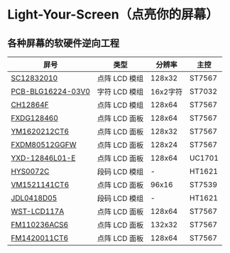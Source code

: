 # Light-Your-Screen（点亮你的屏幕）
##  各种屏幕的软硬件逆向工程

| 屏号                                             | 类型          | 分辨率   | 主控   |
| ------------------------------------------------ | ------------- | -------- | ------ |
| [SC12832010](SC12832010/README.md)               | 点阵 LCD 模组 | 128x32   | ST7567 |
| [PCB-BLG16224-03V0](PCB-BLG16224-03V0/README.md) | 字符 LCD 模组 | 16x2字符 | ST7032 |
| [CH12864F](CH12864F/README.md)                   | 点阵 LCD 模组 | 128x64   | ST7567 |
| [FXDG128460](FXDG128460/README.md)               | 点阵 LCD 面板 | 128x64   | ST7567 |
| [YM1620212CT6](YM1620212CT6/README.md)           | 点阵 LCD 面板 | 128x32   | ST7567 |
| [FXDM80512GGFW](FXDM80512GGFW/README.md)         | 点阵 LCD 面板 | 128x24   | ST7567 |
| [YXD-12846L01-E](YXD-12846L01-E/README.md)       | 点阵 LCD 面板 | 128x64   | UC1701 |
| [HYS0072C](HYS0072C/README.md)                   | 段码 LCD 模组 | -        | HT1621 |
| [VM1521141CT6](VM1521141CT6/README.md)           | 点阵 LCD 面板 | 96x16    | ST7539 |
| [JDL0418D05](JDL0418D05/README.md)               | 段码 LCD 模组 | -        | HT1621 |
| [WST-LCD117A](WST-LCD117A/README.md)             | 点阵 LCD 面板 | 128x64   | ST7567 |
| [FM110236ACS6](FM110236ACS6、README.md)          | 点阵 LCD 面板 | 132x32   | ST7567 |
| [FM1420011CT6](FM1420011CT6/README.md)           | 点阵 LCD 面板 | 128x64   | ST7567 |

